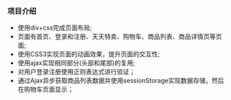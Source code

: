 ### 项目介绍
- 使用div+css完成页面布局;
- 页面有首页、登录和注册、天天特卖、购物车、商品列表、商品详情页等页面;
- 使用CSS3实现页面的动画效果，提升页面的交互性;
- 使用ajax实现相同部分(头部和尾部)的复用; 
- 对用户登录注册使用正则表达式进行验证；
- 通过Ajax异步获取商品列表数据并使用sessionStorage实现数据存储，然后在购物车页面显示；


